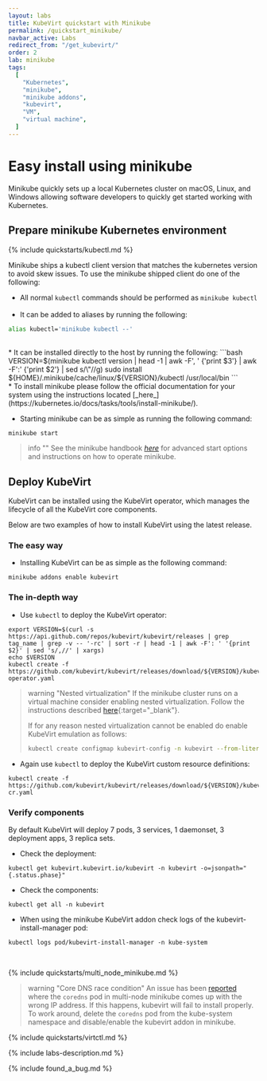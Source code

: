 ```yaml
---
layout: labs
title: KubeVirt quickstart with Minikube
permalink: /quickstart_minikube/
navbar_active: Labs
redirect_from: "/get_kubevirt/"
order: 2
lab: minikube
tags:
  [
    "Kubernetes",
    "minikube",
    "minikube addons",
    "kubevirt",
    "VM",
    "virtual machine",
  ]
---
```


# Easy install using minikube

Minikube quickly sets up a local Kubernetes cluster on macOS, Linux, and Windows allowing software developers to quickly get started working with Kubernetes.

## Prepare minikube Kubernetes environment

{% include quickstarts/kubectl.md %}

  Minikube ships a kubectl client version that matches the kubernetes version to avoid skew issues. To use the minikube shipped client do one of the following:
  * All normal `kubectl` commands should be performed as `minikube kubectl`<br><br>
  * It can be added to aliases by running the following:
  ```bash
  alias kubectl='minikube kubectl --'
  ```
  <br>
  * It can be installed directly to the host by running the following:
  ```bash
  VERSION=$(minikube kubectl version | head -1 | awk -F', ' {'print $3'} | awk -F':' {'print $2'} | sed s/\"//g)
  sudo install ${HOME}/.minikube/cache/linux/${VERSION}/kubectl /usr/local/bin
  ```
<br>
* To install minikube please follow the official documentation for your system using the instructions located [_here_](https://kubernetes.io/docs/tasks/tools/install-minikube/).

* Starting minikube can be as simple as running the following command:
```
minikube start
```

  > info ""
  > See the minikube handbook [_here_](https://minikube.sigs.k8s.io/docs/) for advanced start options and instructions on how to operate minikube.

## Deploy KubeVirt

KubeVirt can be installed using the KubeVirt operator, which manages the lifecycle of all the KubeVirt core components.

Below are two examples of how to install KubeVirt using the latest release.

### The easy way

* Installing KubeVirt can be as simple as the following command:
```
minikube addons enable kubevirt
```

### The in-depth way

* Use `kubectl` to deploy the KubeVirt operator:
```
export VERSION=$(curl -s https://api.github.com/repos/kubevirt/kubevirt/releases | grep tag_name | grep -v -- '-rc' | sort -r | head -1 | awk -F': ' '{print $2}' | sed 's/,//' | xargs)
echo $VERSION
kubectl create -f https://github.com/kubevirt/kubevirt/releases/download/${VERSION}/kubevirt-operator.yaml
```

> warning "Nested virtualization"
> If the minikube cluster runs on a virtual machine consider enabling nested virtualization.  Follow the instructions described [here](https://docs.fedoraproject.org/en-US/quick-docs/using-nested-virtualization-in-kvm/index.html){:target="\_blank"}.
>
> If for any reason nested virtualization cannot be enabled do enable KubeVirt emulation as follows:
>```bash
> kubectl create configmap kubevirt-config -n kubevirt --from-literal debug.useEmulation=true
> ```

* Again use `kubectl` to deploy the KubeVirt custom resource definitions:
```
kubectl create -f https://github.com/kubevirt/kubevirt/releases/download/${VERSION}/kubevirt-cr.yaml
```

### Verify components

By default KubeVirt will deploy 7 pods, 3 services, 1 daemonset, 3 deployment apps, 3 replica sets.

* Check the deployment:
```
kubectl get kubevirt.kubevirt.io/kubevirt -n kubevirt -o=jsonpath="{.status.phase}"
````

* Check the components:
```
kubectl get all -n kubevirt
```

* When using the minikube KubeVirt addon check logs of the kubevirt-install-manager pod:
```
kubectl logs pod/kubevirt-install-manager -n kube-system
```
<br>

{% include quickstarts/multi_node_minikube.md %}

> warning "Core DNS race condition"
> An issue has been
> [reported](https://github.com/kubernetes/minikube/issues/11608) where the
> `coredns` pod in multi-node minikube comes up with the wrong IP address. If
> this happens, kubevirt will fail to install properly. To work around, delete
> the `coredns` pod from the kube-system namespace and disable/enable the
> kubevirt addon in minikube.

{% include quickstarts/virtctl.md %}

{% include labs-description.md %}

{% include found_a_bug.md %}
